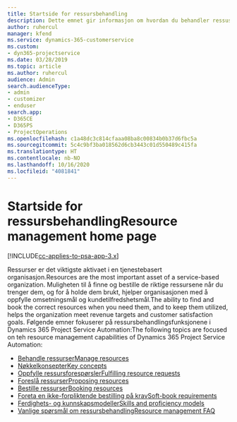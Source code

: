 ```yaml
---
title: Startside for ressursbehandling
description: Dette emnet gir informasjon om hvordan du behandler ressuser.
author: ruhercul
manager: kfend
ms.service: dynamics-365-customerservice
ms.custom:
- dyn365-projectservice
ms.date: 03/28/2019
ms.topic: article
ms.author: ruhercul
audience: Admin
search.audienceType:
- admin
- customizer
- enduser
search.app:
- D365CE
- D365PS
- ProjectOperations
ms.openlocfilehash: c1a48dc3c814cfaaa08ba8c00834b0b37d6fbc5a
ms.sourcegitcommit: 5c4c9bf3ba018562d6cb3443c01d550489c415fa
ms.translationtype: HT
ms.contentlocale: nb-NO
ms.lasthandoff: 10/16/2020
ms.locfileid: "4081841"
---
```

# <a name="resource-management-home-page"></a><span data-ttu-id="d62ba-103">Startside for ressursbehandling</span><span class="sxs-lookup"><span data-stu-id="d62ba-103">Resource management home page</span></span>

[!INCLUDE[cc-applies-to-psa-app-3.x](../includes/cc-applies-to-psa-app-3x.md)]

<span data-ttu-id="d62ba-104">Ressurser er det viktigste aktivaet i en tjenestebasert organisasjon.</span><span class="sxs-lookup"><span data-stu-id="d62ba-104">Resources are the most important asset of a service-based organization.</span></span> <span data-ttu-id="d62ba-105">Muligheten til å finne og bestille de riktige ressursene når du trenger dem, og for å holde dem brukt, hjelper organisasjonen med å oppfylle omsetningsmål og kundetilfredshetsmål.</span><span class="sxs-lookup"><span data-stu-id="d62ba-105">The ability to find and book the correct resources when you need them, and to keep them utilized, helps the organization meet revenue targets and customer satisfaction goals.</span></span> <span data-ttu-id="d62ba-106">Følgende emner fokuserer på ressursbehandlingsfunksjonene i Dynamics 365 Project Service Automation:</span><span class="sxs-lookup"><span data-stu-id="d62ba-106">The following topics are focused on teh resource management capabilities of Dynamics 365 Project Service Automation:</span></span>

- [<span data-ttu-id="d62ba-107">Behandle ressurser</span><span class="sxs-lookup"><span data-stu-id="d62ba-107">Manage resources</span></span>](manage-resources.md)
- [<span data-ttu-id="d62ba-108">Nøkkelkonsepter</span><span class="sxs-lookup"><span data-stu-id="d62ba-108">Key concepts</span></span>](reports-key-concepts.md)
- [<span data-ttu-id="d62ba-109">Oppfylle ressursforespørsler</span><span class="sxs-lookup"><span data-stu-id="d62ba-109">Fulfilling resource requests</span></span>](resource-management-fulfill-requests.md)
- [<span data-ttu-id="d62ba-110">Foreslå ressurser</span><span class="sxs-lookup"><span data-stu-id="d62ba-110">Proposing resources</span></span>](resource-management-propose-resources.md)
- [<span data-ttu-id="d62ba-111">Bestille ressurser</span><span class="sxs-lookup"><span data-stu-id="d62ba-111">Booking resources</span></span>](resource-management-book-resources-scheduleboard.md)
- [<span data-ttu-id="d62ba-112">Foreta en ikke-forpliktende bestilling på krav</span><span class="sxs-lookup"><span data-stu-id="d62ba-112">Soft-book requirements</span></span>](resource-management-softbook-requirements.md)
- [<span data-ttu-id="d62ba-113">Ferdighets- og kunnskapsmodeller</span><span class="sxs-lookup"><span data-stu-id="d62ba-113">Skills and proficiency models</span></span>](resource-management-skills-proficiency.md)
- [<span data-ttu-id="d62ba-114">Vanlige spørsmål om ressursbehandling</span><span class="sxs-lookup"><span data-stu-id="d62ba-114">Resource management FAQ</span></span>](resource-management-faq.md)
